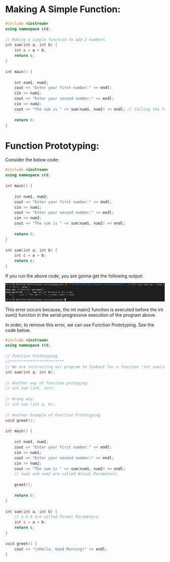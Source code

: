 # Making A Simple Function:

```cpp
#include <iostream>
using namespace std;

// Making a simple function to add 2 numbers.
int sum(int a, int b) {
    int c = a + b;
    return c;
}

int main() {

    int num1, num2;
    cout << "Enter your first number:" << endl;
    cin >> num1;
    cout << "Enter your second number:" << endl;
    cin >> num2;
    cout << "The sum is " << sum(num1, num2) << endl; // Calling the function.

    return 0;
}
```

# Function Prototyping:

Consider the below code:

```cpp
#include <iostream>
using namespace std;

int main() {

    int num1, num2;
    cout << "Enter your first number:" << endl;
    cin >> num1;
    cout << "Enter your second number:" << endl;
    cin >> num2;
    cout << "The sum is " << sum(num1, num2) << endl;

    return 0;
}

int sum(int a, int b) {
    int c = a + b;
    return c;
}
```

If you run the above code, you are gonna get the following output:

![](Img_Files/chapter15/output-1.png)

This error occurs because, the int main() function is executed before the int sum() function in the serial progressive execution of the program above. 

In order, to remove this error, we can use Function Prototyping.
See the code below.

```cpp
#include <iostream>
using namespace std;

// Function Prototyping
//************************
// We are instructing our program to lookout for a function 'int sum(int a, int b)' which will be used/called in the 'int main()' function but is defined somewhere in the later stages of the program (after 'int main()').
int sum(int a, int b);

// Another way of function protyping:
// int sum (int, int);

// Wrong way:
// int sum (int a, b);

// Another Example of Function Prototyping
void greet();

int main() {

    int num1, num2;
    cout << "Enter your first number:" << endl;
    cin >> num1;
    cout << "Enter your second number:" << endl;
    cin >> num2;
    cout << "The sum is " << sum(num1, num2) << endl;
    // num1 and num2 are called Actual Parameters.

    greet();

    return 0;
}

int sum(int a, int b) {
    // a & b are called Formal Parameters.
    int c = a + b;
    return c;
}

void greet() {
    cout << "\nHello, Good Morning!" << endl;
}
```